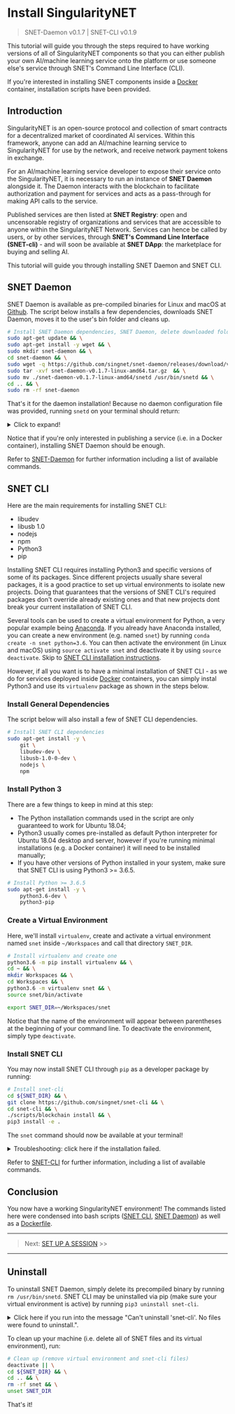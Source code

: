 # Install SingularityNET

> SNET-Daemon v0.1.7 | SNET-CLI v0.1.9

This tutorial will guide you through the steps required to have working versions of all of SingularityNET components so that you can either publish your own AI/machine learning service onto the platform or use someone else's service through SNET's Command Line Interface (CLI). 

If you're interested in installing SNET components inside a [Docker](https://www.docker.com/) container, installation scripts have been provided.

## Introduction

SingularityNET is an open-source protocol and collection of smart contracts for a decentralized market of coordinated AI services. Within this framework, anyone can add an AI/machine learning service to SingularityNET for use by the network, and receive network payment tokens in exchange.

For an AI/machine learning service developer to expose their service onto the SingularityNET, it is necessary to run an instance of **SNET Daemon** alongside it. The Daemon interacts with the blockchain to facilitate authorization and payment for services and acts as a pass-through for making API calls to the service.

Published services are then listed at **SNET Registry**: open and uncensorable registry of organizations and services that are accessible to anyone within the SingularityNET Network. Services can hence be called by users, or by other services, through **SNET's Command Line Interface (SNET-cli)** - and will soon be available at **SNET DApp**: the marketplace for buying and selling AI.

This tutorial will guide you through installing SNET Daemon and SNET CLI. 

## SNET Daemon

SNET Daemon is available as pre-compiled binaries for Linux and macOS at [Github](https://github.com/singnet/snet-daemon/releases/). The script below installs a few dependencies, downloads SNET Daemon, moves it to the user's bin folder and cleans up.

```bash
# Install SNET Daemon dependencies, SNET Daemon, delete downloaded folder and its files
sudo apt-get update && \
sudo apt-get install -y wget && \
sudo mkdir snet-daemon && \
cd snet-daemon && \
sudo wget -q https://github.com/singnet/snet-daemon/releases/download/v0.1.6/snet-daemon-v0.1.7-linux-amd64.tar.gz && \
sudo tar -xvf snet-daemon-v0.1.7-linux-amd64.tar.gz  && \
sudo mv ./snet-daemon-v0.1.7-linux-amd64/snetd /usr/bin/snetd && \
cd .. && \
sudo rm -rf snet-daemon
```

That's it for the daemon installation! Because no daemon configuration file was provided, running `snetd` on your terminal should return:

<details>
  <summary> 
    Click to expand!
  </summary>
  <p>
  
```
INFO[0000] Cobra initialized                            
INFO[0000] Configuration file is not set, using default configuration 
INFO[0000]                                               PaymentChannelStorageServer="&{ID:storage-1 Scheme:http Host:127.0.0.1 ClientPort:2379 PeerPort:2380 Token:unique-token Cluster:storage-1=http://127.0.0.1:2380 StartupTimeout:1m0s Enabled:true DataDir:storage-data-dir-1.etcd LogLevel:info}"
INFO[0000]                                               PaymentChannelStorageServer="&{ID:storage-1 Scheme:http Host:127.0.0.1 ClientPort:2379 PeerPort:2380 Token:unique-token Cluster:storage-1=http://127.0.0.1:2380 StartupTimeout:1m0s Enabled:true DataDir:storage-data-dir-1.etcd LogLevel:info}"
INFO[0000]                                               ClientURL="http://127.0.0.1:2379"
INFO[0000]                                               PeerURL="http://127.0.0.1:2380"
2018-12-18 18:38:54.293446 I | embed: listening for peers on http://127.0.0.1:2380
2018-12-18 18:38:54.293538 I | embed: listening for client requests on 127.0.0.1:2379
2018-12-18 18:38:54.297152 I | etcdserver: name = storage-1
2018-12-18 18:38:54.297175 I | etcdserver: data dir = storage-data-dir-1.etcd
2018-12-18 18:38:54.297196 I | etcdserver: member dir = storage-data-dir-1.etcd/member
2018-12-18 18:38:54.297217 I | etcdserver: heartbeat = 100ms
2018-12-18 18:38:54.297235 I | etcdserver: election = 1000ms
2018-12-18 18:38:54.297252 I | etcdserver: snapshot count = 100000
2018-12-18 18:38:54.297273 I | etcdserver: advertise client URLs = http://127.0.0.1:2379
2018-12-18 18:38:54.297290 I | etcdserver: initial advertise peer URLs = http://127.0.0.1:2380
2018-12-18 18:38:54.297314 I | etcdserver: initial cluster = storage-1=http://127.0.0.1:2380
2018-12-18 18:38:54.301823 I | etcdserver: starting member 1c8a507c0cf9f246 in cluster c4a01860a4e6dcdb
2018-12-18 18:38:54.301858 I | raft: 1c8a507c0cf9f246 became follower at term 0
2018-12-18 18:38:54.301882 I | raft: newRaft 1c8a507c0cf9f246 [peers: [], term: 0, commit: 0, applied: 0, lastindex: 0, lastterm: 0]
2018-12-18 18:38:54.301901 I | raft: 1c8a507c0cf9f246 became follower at term 1
2018-12-18 18:38:54.307087 W | auth: simple token is not cryptographically signed
2018-12-18 18:38:54.310004 I | etcdserver: starting server... [version: 3.3.10, cluster version: to_be_decided]
2018-12-18 18:38:54.310500 I | etcdserver: 1c8a507c0cf9f246 as single-node; fast-forwarding 9 ticks (election ticks 10)
2018-12-18 18:38:54.311179 I | etcdserver/membership: added member 1c8a507c0cf9f246 [http://127.0.0.1:2380] to cluster c4a01860a4e6dcdb
2018-12-18 18:38:55.202325 I | raft: 1c8a507c0cf9f246 is starting a new election at term 1
2018-12-18 18:38:55.202373 I | raft: 1c8a507c0cf9f246 became candidate at term 2
2018-12-18 18:38:55.202399 I | raft: 1c8a507c0cf9f246 received MsgVoteResp from 1c8a507c0cf9f246 at term 2
2018-12-18 18:38:55.202440 I | raft: 1c8a507c0cf9f246 became leader at term 2
2018-12-18 18:38:55.202466 I | raft: raft.node: 1c8a507c0cf9f246 elected leader 1c8a507c0cf9f246 at term 2
2018-12-18 18:38:55.202732 I | etcdserver: setting up the initial cluster version to 3.3
2018-12-18 18:38:55.203618 N | etcdserver/membership: set the initial cluster version to 3.3
2018-12-18 18:38:55.203678 I | etcdserver/api: enabled capabilities for version 3.3
2018-12-18 18:38:55.203734 I | etcdserver: published {Name:storage-1 ClientURLs:[http://127.0.0.1:2379]} to cluster c4a01860a4e6dcdb
2018-12-18 18:38:55.203829 I | embed: ready to serve client requests
2018-12-18 18:38:55.204862 N | embed: serving insecure client requests on 127.0.0.1:2379, this is strongly discouraged!
2018-12-18 18:38:55.209077 I | etcdserver: skipped leadership transfer for single member cluster
panic: (*logrus.Entry) (0x130df40,0xc4204221e0)

goroutine 1 [running]:
github.com/singnet/snet-daemon/vendor/github.com/sirupsen/logrus.Entry.log(0xc4200aa3c0, 0xc420982720, 0x0, 0x0, 0x0, 0x0, 0x0, 0x0, 0x0, 0x0, ...)
	/root/singnet/src/github.com/singnet/snet-daemon/vendor/github.com/sirupsen/logrus/entry.go:126 +0x2d2
github.com/singnet/snet-daemon/vendor/github.com/sirupsen/logrus.(*Entry).Panic(0xc420422190, 0xc4200174e8, 0x1, 0x1)
	/root/singnet/src/github.com/singnet/snet-daemon/vendor/github.com/sirupsen/logrus/entry.go:194 +0xaa
github.com/singnet/snet-daemon/blockchain.getMetaDataUrifromRegistry(0x0, 0x0, 0x0)
	/root/singnet/src/github.com/singnet/snet-daemon/blockchain/serviceMetadata.go:98 +0x578
github.com/singnet/snet-daemon/blockchain.ServiceMetaData(0xc4200e0cb0)
	/root/singnet/src/github.com/singnet/snet-daemon/blockchain/serviceMetadata.go:55 +0x4c
github.com/singnet/snet-daemon/snetd/cmd.(*Components).ServiceMetaData(0xc4201d93e0, 0xc4200e0cb0)
	/root/singnet/src/github.com/singnet/snet-daemon/snetd/cmd/components.go:98 +0x2f
github.com/singnet/snet-daemon/snetd/cmd.(*Components).Blockchain(0xc4201d93e0, 0xf)
	/root/singnet/src/github.com/singnet/snet-daemon/snetd/cmd/components.go:85 +0x81
github.com/singnet/snet-daemon/snetd/cmd.newDaemon(0xc4201d93e0, 0x0, 0x0, 0x0, 0x0, 0x0, 0x0, 0x0, 0x0, 0x0, ...)
	/root/singnet/src/github.com/singnet/snet-daemon/snetd/cmd/serve.go:112 +0x2ed
github.com/singnet/snet-daemon/snetd/cmd.glob..func3(0x1f21340, 0x1fa7ac0, 0x0, 0x0)
	/root/singnet/src/github.com/singnet/snet-daemon/snetd/cmd/serve.go:55 +0x149
github.com/singnet/snet-daemon/snetd/cmd.glob..func2(0x1f21340, 0x1fa7ac0, 0x0, 0x0)
	/root/singnet/src/github.com/singnet/snet-daemon/snetd/cmd/flags.go:39 +0x9b
github.com/singnet/snet-daemon/vendor/github.com/spf13/cobra.(*Command).execute(0x1f21340, 0xc4200301b0, 0x0, 0x0, 0x1f21340, 0xc4200301b0)
	/root/singnet/src/github.com/singnet/snet-daemon/vendor/github.com/spf13/cobra/command.go:766 +0x2c1
github.com/singnet/snet-daemon/vendor/github.com/spf13/cobra.(*Command).ExecuteC(0x1f21340, 0xc4204a7f78, 0x406aec, 0xc42009a058)
	/root/singnet/src/github.com/singnet/snet-daemon/vendor/github.com/spf13/cobra/command.go:852 +0x30a
github.com/singnet/snet-daemon/vendor/github.com/spf13/cobra.(*Command).Execute(0x1f21340, 0x0, 0x0)
	/root/singnet/src/github.com/singnet/snet-daemon/vendor/github.com/spf13/cobra/command.go:800 +0x2b
main.main()
	/root/singnet/src/github.com/singnet/snet-daemon/snetd/main.go:10 +0x31
```
</p></details>


Notice that if you're only interested in publishing a service (i.e. in a Docker container), installing SNET Daemon should be enough.

Refer to [SNET-Daemon](https://github.com/singnet/snet-daemon) for further information including a list of available commands.

## SNET CLI

Here are the main requirements for installing SNET CLI:
<!-- TODO: Nodejs and NPM probably only if you're not installing via pip. Change once `pip3 install snet-cli` works properly.-->

- libudev
- libusb 1.0
- nodejs
- npm
- Python3
- pip

Installing SNET CLI requires installing Python3 and specific versions of some of its packages. Since different projects usually share several packages, it is a good practice to set up virtual environments to isolate new projects. Doing that guarantees that the versions of SNET CLI's required packages don't override already existing ones and that new projects dont break your current installation of SNET CLI.

Several tools can be used to create a virtual environment for Python, a very popular example being [Anaconda](https://www.anaconda.com/). If you already have Anaconda installed, you can create a new environment (e.g. named `snet`) by running `conda create -n snet python=3.6`. You can then activate the environment (in Linux and macOS) using `source activate snet` and deactivate it by using `source deactivate`. Skip to [SNET CLI installation instructions](#install-snet-cli).

However, if all you want is to have a minimal installation of SNET CLI - as we do for services deployed inside [Docker](https://www.docker.com/) containers, you can simply instal Python3 and use its `virtualenv` package as shown in the steps below.

### Install General Dependencies

The script below will also install a few of SNET CLI dependencies.

```bash
# Install SNET CLI dependencies
sudo apt-get install -y \
    git \
    libudev-dev \
    libusb-1.0-0-dev \
    nodejs \
    npm
```

### Install Python 3

There are a few things to keep in mind at this step:

- The Python installation commands used in the script are only guaranteed to work for Ubuntu 18.04;
- Python3 usually comes pre-installed as default Python interpreter for Ubuntu 18.04 desktop and server, however if you're running minimal installations (e.g. a Docker container) it will need to be installed manually;
- If you have other versions of Python installed in your system, make sure that SNET CLI is using Python3 >= 3.6.5. 

```bash
# Install Python >= 3.6.5
sudo apt-get install -y \
    python3.6-dev \
    python3-pip
```

### Create a Virtual Environment

Here, we'll install `virtualenv`, create and activate a virtual environment named `snet` inside `~/Workspaces` and call that directory `SNET_DIR`.

```bash
# Install virtualenv and create one
python3.6 -m pip install virtualenv && \
cd ~ && \
mkdir Workspaces && \
cd Workspaces && \
python3.6 -m virtualenv snet && \
source snet/bin/activate

export SNET_DIR=~/Workspaces/snet
```

Notice that the name of the environment will appear between parentheses at the beginning of your command line. To deactivate the environment, simply type `deactivate`.

### Install SNET CLI

<!---
You may now install snet-cli via pip3:

```bash
pip3 install snet-cli
```
-->

You may now install SNET CLI through `pip` as a developer package by running:

```bash
# Install snet-cli
cd ${SNET_DIR} && \
git clone https://github.com/singnet/snet-cli && \
cd snet-cli && \
./scripts/blockchain install && \
pip3 install -e .
```

The `snet` command should now be available at your terminal! 

<details>
  <summary> 
    Troubleshooting: click here if the installation failed.
  </summary>
  <p>
  
#### 1. If you have other versions of Python3 installed and have not created a virtual environment for SNET CLI, a problem may occur while running `./scripts/blockchain install`. 
  
  While running `./scripts/blockchain install`, make sure it returns:
  
```
# Blockchain script's return:
/opt/singnet/snet-cli/blockchain
+-- singularitynet-platform-contracts@0.2.5 
| `-- openzeppelin-solidity@1.11.0 
`-- singularitynet-token-contracts@2.0.0 
  `-- zeppelin-solidity@1.4.0 

npm WARN blockchain No description
npm WARN blockchain No repository field.
npm WARN blockchain No license field.
```

If it doesn't, it may be the case that the `blockchain` script is using an inadequate version os Python. Fix it by specifying the Python version on the shebang bash (the first line) of the script, changing it from `#!/usr/bin/env python3` to `#!/usr/bin/env python3.6`.

#### 2. If you find "fatal erorr: Python.h: No such file or directory" on your error stack

It might be the case that you have not properly installed the header files and static libraries for Python3.6 dev. Make sure to run `sudo apt-get install python3.6-dev`

</p></details>


Refer to [SNET-CLI](https://github.com/singnet/snet-cli) for further information, including a list of available commands.

## Conclusion

You now have a working SingularityNET environment! The commands listed here were condensed into bash scripts ([SNET CLI](./snet_cli_install.sh), [SNET Daemon](./snet_daemon_install.sh)) as well as a [Dockerfile](./Dockerfile).

___

> Next: [SET UP A SESSION](./2_SESSION.md) >>

___

## Uninstall 

To uninstall SNET Daemon, simply delete its precompiled binary by running `rm /usr/bin/snetd`. SNET CLI may be uninstalled via pip (make sure your virtual environment is active) by running `pip3 uninstall snet-cli`. 

<!-- 
TODO: change this once SNET CLI pip is working
-->

<details>
  <summary> 
    Click here if you run into the message "Can't uninstall 'snet-cli'. No files were found to uninstall.".
  </summary>
  <p>
  This error may occur due to SNET CLI being installed in "editable mode". It also means you probably haven't set up a virtual environment for SNET components or something has gone wrong when using it. 
  
  You can uninstall SNET CLI by navigating to its folder (i.e. `snet-cli`, obtained via `git clone`) and running `sudo rm -r $(find . -name '*.egg-info')`. Remove its binaries by running `sudo rm $(which) snet`.
  
</p></details>


To clean up your machine (i.e. delete all of SNET files and its virtual environment), run:

```bash
# Clean up (remove virtual environment and snet-cli files)
deactivate || \
cd ${SNET_DIR} && \
cd .. && \
rm -rf snet && \
unset SNET_DIR
```

That's it!
